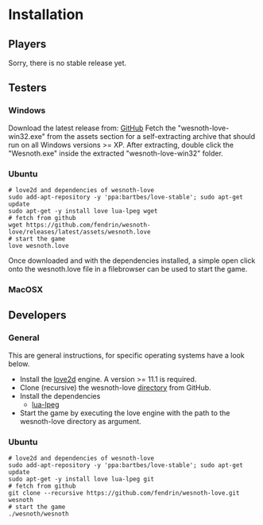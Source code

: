 # Installation

## Players

Sorry, there is no stable release yet.

## Testers

### Windows

Download the latest release from:
[GitHub](https://github.com/fendrin/wesnoth-love/releases/latest)
Fetch the "wesnoth-love-win32.exe" from the assets section for a self-extracting archive that should run on all Windows versions >= XP.
After extracting, double click the "Wesnoth.exe" inside the extracted "wesnoth-love-win32" folder.

### Ubuntu
```shell
# love2d and dependencies of wesnoth-love
sudo add-apt-repository -y 'ppa:bartbes/love-stable'; sudo apt-get update
sudo apt-get -y install love lua-lpeg wget
# fetch from github
wget https://github.com/fendrin/wesnoth-love/releases/latest/assets/wesnoth.love
# start the game
love wesnoth.love
```
Once downloaded and with the dependencies installed, a simple open click onto the wesnoth.love file in a filebrowser can be used to start the game.

### MacOSX



## Developers

### General

This are general instructions, for specific operating systems have a look below.

* Install the [love2d](https://love2d.org) engine.
  A version >= 11.1 is required.
* Clone (recursive) the wesnoth-love
  [directory](https://github.com/fendrin/wesnoth-love)
  from GitHub.
* Install the dependencies
  * [lua-lpeg](http://www.inf.puc-rio.br/~roberto/lpeg/)
* Start the game by executing the love engine with the path to the wesnoth-love directory as argument.

### Ubuntu
```shell
# love2d and dependencies of wesnoth-love
sudo add-apt-repository -y 'ppa:bartbes/love-stable'; sudo apt-get update
sudo apt-get -y install love lua-lpeg git
# fetch from github
git clone --recursive https://github.com/fendrin/wesnoth-love.git wesnoth
# start the game
./wesnoth/wesnoth
```
